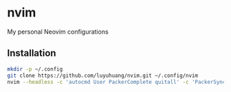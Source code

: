 # nvim

My personal Neovim configurations

## Installation

```sh
mkdir -p ~/.config
git clone https://github.com/luyuhuang/nvim.git ~/.config/nvim
nvim --headless -c 'autocmd User PackerComplete quitall' -c 'PackerSync'
```
